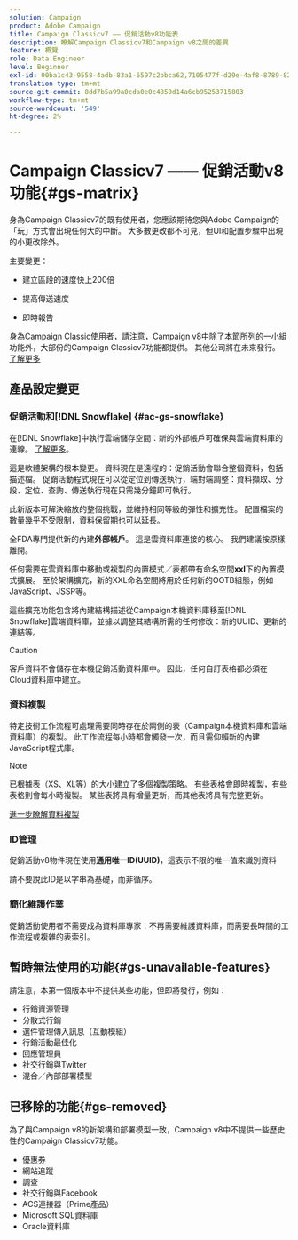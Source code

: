 ```yaml
---
solution: Campaign
product: Adobe Campaign
title: Campaign Classicv7 —— 促銷活動v8功能表
description: 瞭解Campaign Classicv7和Campaign v8之間的差異
feature: 概覽
role: Data Engineer
level: Beginner
exl-id: 00ba1c43-9558-4adb-83a1-6597c2bbca62,7105477f-d29e-4af8-8789-82b4459761b0
translation-type: tm+mt
source-git-commit: 8dd7b5a99a0cda0e0c4850d14a6cb95253715803
workflow-type: tm+mt
source-wordcount: '549'
ht-degree: 2%

---
```


# Campaign Classicv7 —— 促銷活動v8功能{#gs-matrix}


身為Campaign Classicv7的既有使用者，您應該期待您與Adobe Campaign的「玩」方式會出現任何大的中斷。 大多數更改都不可見，但UI和配置步驟中出現的小更改除外。

主要變更：

* 建立區段的速度快上200倍

* 提高傳送速度

* 即時報告

身為Campaign Classic使用者，請注意，Campaign v8中除了[本節](#gs-removed)所列的一小組功能外，大部份的Campaign Classicv7功能都提供。 其他公司將在未來發行。 [了解更多](#gs-unavailable-features)


## 產品設定變更

### 促銷活動和[!DNL Snowflake] {#ac-gs-snowflake}

在[!DNL Snowflake]中執行雲端儲存空間：新的外部帳戶可確保與雲端資料庫的連線。 [了解更多](#ac-gs-snowflake)。

這是軟體架構的根本變更。 資料現在是遠程的：促銷活動會聯合整個資料，包括描述檔。 促銷活動程式現在可以從定位到傳送執行，端對端調整：資料擷取、分段、定位、查詢、傳送執行現在只需幾分鐘即可執行。

此新版本可解決縮放的整個挑戰，並維持相同等級的彈性和擴充性。 配置檔案的數量幾乎不受限制，資料保留期也可以延長。

全FDA專門提供新的內建&#x200B;**外部帳戶**。 這是雲資料庫連接的核心。 我們建議按原樣離開。

任何需要在雲資料庫中移動或複製的內置模式／表都帶有命名空間&#x200B;**xxl**&#x200B;下的內置模式擴展。 至於架構擴充，新的XXL命名空間將用於任何新的OOTB組態，例如JavaScript、JSSP等。

這些擴充功能包含將內建結構描述從Campaign本機資料庫移至[!DNL Snowflake]雲端資料庫，並據以調整其結構所需的任何修改：新的UUID、更新的連結等。

>[!CAUTION]
>
> 客戶資料不會儲存在本機促銷活動資料庫中。 因此，任何自訂表格都必須在Cloud資料庫中建立。


### 資料複製

特定技術工作流程可處理需要同時存在於兩側的表（Campaign本機資料庫和雲端資料庫）的複製。 此工作流程每小時都會觸發一次，而且需仰賴新的內建JavaScript程式庫。

>[!NOTE]
>
> 已根據表（XS、XL等）的大小建立了多個複製策略。
> 有些表格會即時複製，有些表格則會每小時複製。 某些表將具有增量更新，而其他表將具有完整更新。


[進一步瞭解資料複製](../config/replication.md)

### ID管理

促銷活動v8物件現在使用&#x200B;**通用唯一ID(UUID)**，這表示不限的唯一值來識別資料

請不要說此ID是以字串為基礎，而非循序。

### 簡化維護作業

促銷活動使用者不需要成為資料庫專家：不再需要維護資料庫，而需要長時間的工作流程或複雜的表索引。

## 暫時無法使用的功能{#gs-unavailable-features}

請注意，本第一個版本中不提供某些功能，但即將發行，例如：

* 行銷資源管理
* 分散式行銷
* 選件管理傳入訊息（互動模組）
* 行銷活動最佳化
* 回應管理員
* 社交行銷與Twitter
* 混合／內部部署模型

## 已移除的功能{#gs-removed}

為了與Campaign v8的新架構和部署模型一致，Campaign v8中不提供一些歷史性的Campaign Classicv7功能。

* 優惠券
* 網站追蹤
* 調查
* 社交行銷與Facebook
* ACS連接器（Prime產品）
* Microsoft SQL資料庫
* Oracle資料庫
